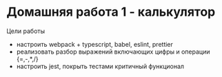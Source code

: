 # Домашняя работа 1 - калькулятор

Цели работы
* настроить webpack + typescript, babel, eslint, prettier
* реализовать разбор выражений включающих цифры и операции {=,-,*,/}
* настроить jest, покрыть тестами критичный функционал
